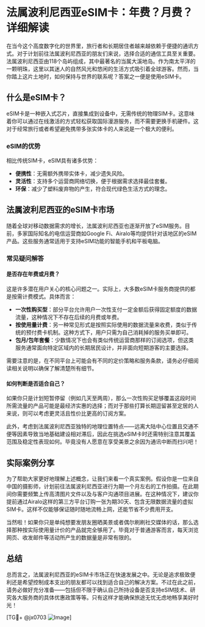 # 法属波利尼西亚eSIM卡：年费？月费？详细解读

在当今这个高度数字化的世界里，旅行者和长期居住者越来越依赖于便捷的通讯方式。对于计划前往法属波利尼西亚的朋友们来说，选择合适的通信工具至关重要。法属波利尼西亚由118个岛屿组成，其中最著名的当属大溪地岛。作为南太平洋的一颗明珠，这里以其迷人的自然风光和悠闲的生活方式吸引着全球游客。然而，当你踏上这片土地时，如何保持与世界的联系呢？答案之一便是使用eSIM卡。

## 什么是eSIM卡？

eSIM卡是一种嵌入式芯片，直接集成到设备中，无需传统的物理SIM卡。这意味着你可以通过在线激活的方式轻松获取国际漫游服务，而不需要更换手机硬件。这对于经常旅行或者希望避免携带多张实体卡的人来说是一个极大的便利。

### eSIM的优势

相比传统SIM卡，eSIM具有诸多优势：

- **便携性**：无需额外携带实体卡，减少遗失风险。
- **灵活性**：支持多个运营商网络切换，便于根据需求选择最佳套餐。
- **环保**：减少了塑料废弃物的产生，符合现代绿色生活方式的理念。

## 法属波利尼西亚的eSIM卡市场

随着全球对移动数据需求的增长，法属波利尼西亚也逐渐开放了eSIM服务。目前，多家国际知名的电信运营商如Google Fi、Airalo等均提供针对该地区的eSIM产品。这些服务通常适用于支持eSIM功能的智能手机和平板电脑。

### 常见疑问解答

#### 是否存在年费或月费？

这是许多潜在用户关心的核心问题之一。实际上，大多数eSIM卡服务商提供的都是按需计费模式。具体而言：

- **一次性购买型**：部分平台允许用户一次性支付一定金额后获得固定额度的数据流量，这种情况下不存在后续的月费或年费。
- **按使用量计费**：另一种常见形式是按照实际使用的数据流量来收费，类似于传统的预付费卡机制。这种方式下，用户只需为自己消耗掉的服务买单即可。
- **包月/包年套餐**：少数情况下也会有类似传统运营商那样的订阅选项，但这类服务通常面向特定区域内的长期居民设计，并非面向短期游客的主要选择。

需要注意的是，在不同平台上可能会有不同的定价策略和服务条款，请务必仔细阅读相关说明以确保了解清楚所有细节。

#### 如何判断是否适合自己？

如果你只是计划短暂停留（例如几天至两周），那么一次性购买足够覆盖这段时间所需流量的产品可能是最经济实惠的选择；而对于那些打算长期逗留甚至定居的人来说，则可以考虑更灵活且性价比更高的订阅方案。

此外，考虑到法属波利尼西亚独特的地理位置特点——远离大陆中心位置且交通不便等因素导致当地基础建设相对滞后，因此在挑选eSIM卡时还需特别注意其覆盖范围及稳定性表现如何。毕竟没有人愿意在享受美景之余因为通讯中断而扫兴吧！

## 实际案例分享

为了帮助大家更好地理解上述概念，让我们来看一个真实案例。假设你是一位来自中国的摄影师，计划前往法属波利尼西亚进行为期一个月左右的工作拍摄。在此期间你需要频繁上传高清图片文件以及与客户沟通项目进展。在这种情况下，建议你提前通过Airalo这样的第三方平台订购一张为期30天、包含无限数据流量的虚拟SIM卡。这样不仅能够保证随时随地流畅上网，还能节省不少费用开支。

当然啦！如果你只是单纯想要发朋友圈晒美景或者偶尔刷刷社交媒体的话，那么选择那种按实际使用量计价的产品就完全够用了。毕竟对于普通游客而言，每天浏览网页、收发邮件等活动所产生的数据量是非常有限的。

## 总结

总而言之，法属波利尼西亚的eSIM卡市场正在快速发展之中。无论是追求极致便利还是希望控制成本支出的朋友都可以找到适合自己的解决方案。不过在此之前，请务必做好充分准备——包括但不限于确认自己所持设备是否支持eSIM技术、研究各大服务商的具体优惠政策等等。只有这样才能确保旅途无忧无虑地畅享美好时光！

[TG💪+ @jx0703 ![Image](https://github.com/user-attachments/assets/dbca1d08-cadb-493c-b0ec-ad6f7a83f270)]